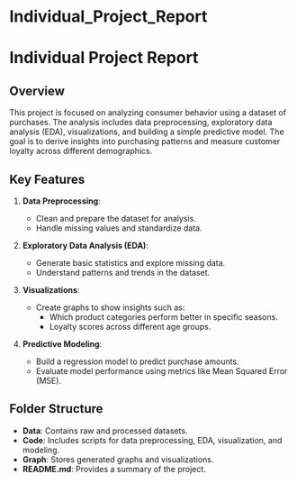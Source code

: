 # Individual_Project_Report

# Individual Project Report

## Overview
This project is focused on analyzing consumer behavior using a dataset of purchases. The analysis includes data preprocessing, exploratory data analysis (EDA), visualizations, and building a simple predictive model. The goal is to derive insights into purchasing patterns and measure customer loyalty across different demographics.

## Key Features
1. **Data Preprocessing**:
   - Clean and prepare the dataset for analysis.
   - Handle missing values and standardize data.

2. **Exploratory Data Analysis (EDA)**:
   - Generate basic statistics and explore missing data.
   - Understand patterns and trends in the dataset.

3. **Visualizations**:
   - Create graphs to show insights such as:
     - Which product categories perform better in specific seasons.
     - Loyalty scores across different age groups.

4. **Predictive Modeling**:
   - Build a regression model to predict purchase amounts.
   - Evaluate model performance using metrics like Mean Squared Error (MSE).

## Folder Structure
- **Data**: Contains raw and processed datasets.
- **Code**: Includes scripts for data preprocessing, EDA, visualization, and modeling.
- **Graph**: Stores generated graphs and visualizations.
- **README.md**: Provides a summary of the project.
